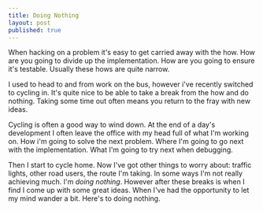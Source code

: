 ```yaml
---
title: Doing Nothing
layout: post
published: true
---
```


When hacking on a problem it's easy to get carried away with the how. How are you going to divide up the implementation. How are you going to ensure it's testable. Usually these hows are quite narrow.

I used to head to and from work on the bus, however i've recently switched to cycling in. It's quite nice to be able to take a break from the how and do nothing. Taking some time out often means you return to the fray with new ideas.

Cycling is often a good way to wind down. At the end of a day's development I often leave the office with my head full of what I'm working on. How i'm going to solve the next problem. Where I'm going to go next with the implementation. What I'm going to try next when debugging.

Then I start to cycle home. Now I've got other things to worry about: traffic lights, other road users, the route I'm taking. In some ways I'm not really achieving much. I'm *doing nothing*. However after these breaks is when I find I come up with some great ideas. When I've had the opportunity to let my mind wander a bit. Here's to doing nothing.